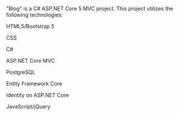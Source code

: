 "Blog" is a C# ASP.NET Core 5 MVC project. This project utilizes the following technologies:

HTML5/Bootstrap 5

CSS

C#

ASP.NET Core MVC

PostgreSQL

Entity Framework Core

Identity on ASP.NET Core

JavaScript/jQuery

